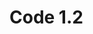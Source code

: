# Code 1.2
















































































































































































